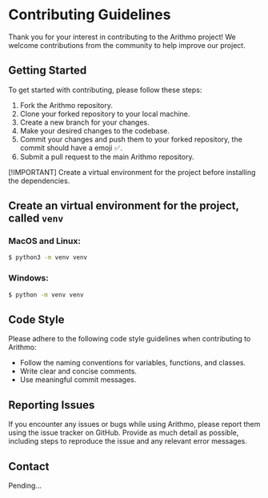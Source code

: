 # Contributing Guidelines

Thank you for your interest in contributing to the Arithmo project! We welcome contributions from the community to help improve our project.

## Getting Started

To get started with contributing, please follow these steps:

1. Fork the Arithmo repository.
2. Clone your forked repository to your local machine.
3. Create a new branch for your changes.
4. Make your desired changes to the codebase.
5. Commit your changes and push them to your forked repository, the commit should have a emoji ✅.
6. Submit a pull request to the main Arithmo repository.


[!IMPORTANT] Create a virtual environment for the project before installing the dependencies.

## Create an virtual environment for the project, called `venv`

### MacOS and Linux:
```bash
$ python3 -m venv venv
```
### Windows:
```bash
$ python -m venv venv
```

## Code Style

Please adhere to the following code style guidelines when contributing to Arithmo:

- Follow the naming conventions for variables, functions, and classes.
- Write clear and concise comments.
- Use meaningful commit messages.

## Reporting Issues

If you encounter any issues or bugs while using Arithmo, please report them using the issue tracker on GitHub. Provide as much detail as possible, including steps to reproduce the issue and any relevant error messages.

## Contact

<p>Pending...</p>
